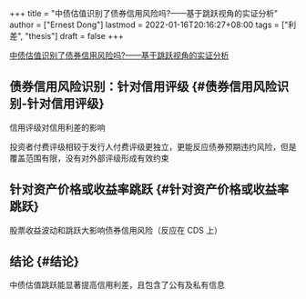 +++
title = "中债估值识别了债券信用风险吗?——基于跳跃视角的实证分析"
author = ["Ernest Dong"]
lastmod = 2022-01-16T20:16:27+08:00
tags = ["利差", "thesis"]
draft = false
+++

[中债估值识别了债券信用风险吗?——基于跳跃视角的实证分析](/ox-hugo/中债估值识别了债券信用风险吗_——基于跳跃视角的实证分析_史永东.pdf)


## 债券信用风险识别：针对信用评级 {#债券信用风险识别-针对信用评级}

信用评级对信用利差的影响

投资者付费评级相较于发行人付费评级更独立，更能反应债券预期违约风险，但是覆盖范围有限，没有对外部评级形成有效约束


## 针对资产价格或收益率跳跃 {#针对资产价格或收益率跳跃}

股票收益波动和跳跃大影响债券信用风险（反应在 CDS 上）


## 结论 {#结论}

中债估值跳跃能显著提高信用利差，且包含了公有及私有信息